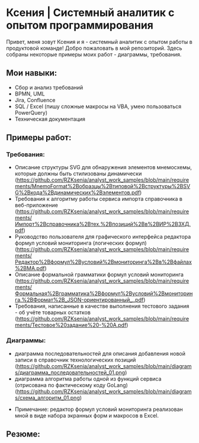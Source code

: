 # Ксения | Системный аналитик с опытом программирования
Привет, меня зовут Ксения и я - системный аналитик с опытом работы в продуктовой команде! Добро пожаловать в мой репозиторий. Здесь собраны некоторые примеры моих работ - диаграммы, требования.

## Мои навыки:
- Сбор и анализ требований
- BPMN, UML
- Jira, Confluence
- SQL / Excel (пишу сложные макросы на VBA, умею пользоваться PowerQuery)
- Техническая документация

## Примеры работ:
### Требования:
- Описание структуры SVG для обнаружения элементов мнемосхемы, которые должны быть стилизованы динамически (https://github.com/RZKsenia/analyst_work_samples/blob/main/requirements/MnemoFormat%2Bобразцы%2Bтиповой%2Bструктуры%2BSVG%2Bкода%2Bдинамических%2Bэлементов.pdf)
- Требования к алгоритму работы сервиса импорта справочника в веб-приложение (https://github.com/RZKsenia/analyst_work_samples/blob/main/requirements/Импорт%2Bсправочника%2Bтех.%2Bпозиций%2Bв%2BИР%2BЗХД.pdf)
- Руководство пользователя для графического интерфейса редактора формул условий мониторинга (логических формул) (https://github.com/RZKsenia/analyst_work_samples/blob/main/requirements/Редактор%2Bформул%2Bусловий%2Bмониторинга%2Bв%2Bфайлах%2BМА.pdf)
- Описание формальной грамматики формул условий мониторинга (https://github.com/RZKsenia/analyst_work_samples/blob/main/requirements/Формальная%2Bграмматика%2Bформул%2Bусловий%2Bмониторинга.%2BФормат%2B_JSON-ориентированный_..pdf)
- Требования, написанные в качестве выполнения тестового задания - об учёте товарных остатков (https://github.com/RZKsenia/analyst_work_samples/blob/main/requirements/Тестовое%20задание%20-%20А.pdf)

### Диаграммы:
- диаграмма последовательностей для описания добавления новой записи в справочник технологических позиций (https://github.com/RZKsenia/analyst_work_samples/blob/main/diagrams/диаграмма_последовательностей_01.png)
- диаграмма алгоритма работы одной из функций сервиса (отрисована по фактическому коду GoLang) (https://github.com/RZKsenia/analyst_work_samples/blob/main/diagrams/схема_алгоритм_01.png)
* Примечание: редактор формул условий мониторинга реализован мной в виде набора экранных форм и макросов в Excel.

## Резюме:

